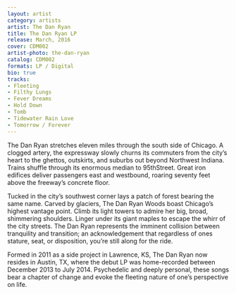 ```yaml
---
layout: artist
category: artists
artist: The Dan Ryan
title: The Dan Ryan LP
release: March, 2016
cover: CDM002
artist-photo: the-dan-ryan
catalog: CDM002
formats: LP / Digital
bio: true
tracks:
- Fleeting
- Filthy Lungs
- Fever Dreams
- Hold Down
- Tomb
- Tidewater Rain Love
- Tomorrow / Forever
---
```


The Dan Ryan stretches eleven miles through the south side of Chicago. A clogged artery, the expressway slowly churns its commuters from the city’s heart to the ghettos, outskirts, and suburbs out beyond Northwest Indiana. Trains shuffle through its enormous median to 95thStreet. Great iron edifices deliver passengers east and westbound, roaring seventy feet above the freeway’s concrete floor.

Tucked in the city’s southwest corner lays a patch of forest bearing the same name. Carved by glaciers, The Dan Ryan Woods boast Chicago’s highest vantage point. Climb its light towers to admire her big, broad, shimmering shoulders. Linger under its giant maples to escape the whirr of the city streets. The Dan Ryan represents the imminent collision between tranquility and transition; an acknowledgement that regardless of ones stature, seat, or disposition, you’re still along for the ride.

Formed in 2011 as a side project in Lawrence, KS, The Dan Ryan now resides in Austin, TX, where the debut LP was home-recorded between December 2013 to July 2014. Psychedelic and deeply personal, these songs bear a chapter of change and evoke the fleeting nature of one’s perspective on life.
